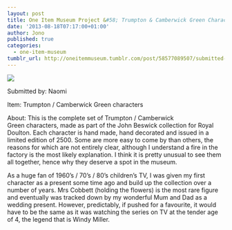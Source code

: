 ```yaml
---
layout: post
title: One Item Museum Project &#58; Trumpton & Camberwick Green Characters
date: '2013-08-18T07:17:00+01:00'
author: Jono
published: true
categories:
  - one-item-museum
tumblr_url: http://oneitemmuseum.tumblr.com/post/58577089507/submitted-by-naomi-item-trumpton-camberwick
---
```

<img src="http://ellis.scot/uploads/2013/08/trumpton.jpg" />

Submitted by: Naomi

Item: Trumpton / Camberwick Green characters

About: This is the complete set of Trumpton / Camberwick Green characters, made as part of the John Beswick collection for Royal Doulton. Each character is hand made, hand decorated and issued in a limited edition of 2500. Some are more easy to come by than others, the reasons for which are not entirely clear, although I understand a fire in the factory is the most likely explanation. I think it is pretty unusual to see them all together, hence why they deserve a spot in the museum.

As a huge fan of 1960’s / 70’s / 80’s children’s TV, I was given my first character as a present some time ago and build up the collection over a number of years. Mrs Cobbett (holding the flowers) is the most rare figure and eventually was tracked down by my wonderful Mum and Dad as a wedding present. However, predictably, if pushed for a favourite, it would have to be the same as it was watching the series on TV at the tender age of 4, the legend that is Windy Miller.
